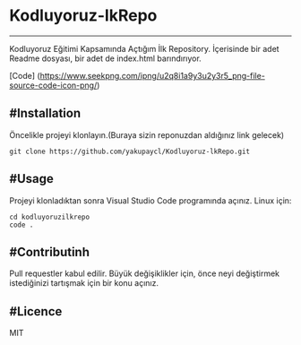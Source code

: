 # Kodluyoruz-lkRepo
------------------------------------
Kodluyoruz Eğitimi Kapsamında Açtığım İlk Repository. İçerisinde bir adet Readme dosyası, bir adet de index.html barındırıyor.

[Code] (https://www.seekpng.com/ipng/u2q8i1a9y3u2y3r5_png-file-source-code-icon-png/)

#Installation
------------------------------------

Öncelikle projeyi klonlayın.(Buraya sizin reponuzdan aldığınız link gelecek)
```
git clone https://github.com/yakupaycl/Kodluyoruz-lkRepo.git
```
#Usage
------------------------------------
Projeyi klonladıktan sonra Visual Studio Code programında açınız. Linux için:

```
cd kodluyoruzilkrepo
code .
```

#Contributinh 
------------------------------------
Pull requestler kabul edilir. Büyük değişiklikler için, önce neyi değiştirmek istediğinizi tartışmak için bir konu açınız.

#Licence
------------------------------------
MIT 


